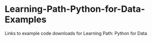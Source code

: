 # Learning-Path-Python-for-Data-Examples
Links to example code downloads for Learning Path: Python for Data
